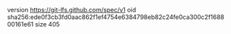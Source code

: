 version https://git-lfs.github.com/spec/v1
oid sha256:ede0f3cb3fd0aac862f1ef4754e6384798eb82c24fe0ca300c2f168800161e61
size 405
